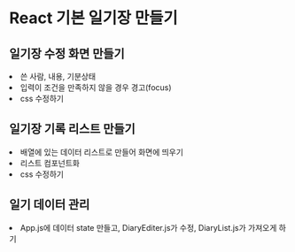 <h1>React 기본 일기장 만들기</h1>

<h2>일기장 수정 화면 만들기</h2>
<li>쓴 사람, 내용, 기분상태</li>
<li>입력이 조건을 만족하지 않을 경우 경고(focus)</li>
<li>css 수정하기</li>

<h2>일기장 기록 리스트 만들기</h2>
<li>배열에 있는 데이터 리스트로 만들어 화면에 띄우기</li>
<li>리스트 컴포넌트화</li>
<li>css 수정하기</li>

<h2>일기 데이터 관리</h2>
<li>App.js에 데이터 state 만들고, DiaryEditer.js가 수정, DiaryList.js가 가져오게 하기</li>

